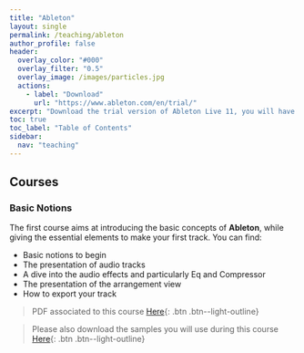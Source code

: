 ```yaml
---
title: "Ableton"
layout: single
permalink: /teaching/ableton
author_profile: false
header:
  overlay_color: "#000"
  overlay_filter: "0.5"
  overlay_image: /images/particles.jpg
  actions:
    - label: "Download"
      url: "https://www.ableton.com/en/trial/"
excerpt: "Download the trial version of Ableton Live 11, you will have a free access for 3 months."
toc: true
toc_label: "Table of Contents"
sidebar:
  nav: "teaching"
---
```


## Courses

### Basic Notions

The first course aims at introducing the basic concepts of **Ableton**, while giving the essential elements to make your first track. You can find:
- Basic notions to begin
- The presentation of audio tracks
- A dive into the audio effects and particularly Eq and Compressor
- The presentation of the arrangement view
- How to export your track

> PDF associated to this course [Here](/documents/Ableton_intro.pdf){: .btn .btn--light-outline}

> Please also download the samples you will use during this course [Here](https://drive.google.com/drive/folders/17IzUHC-Wqjyklfrf5vK1NxUjYjYgdkHN?usp=sharing){: .btn .btn--light-outline}

<!---

### Advanced Notions

The second course presents deeper technics to compose your music. You can find:
- A presentation of Midi Tracks
- Explanation of Midi Effects
- Mixing and Automation in Live
- Recording and Resampling
- Mastering concepts

> PDF associated to this course [Here](/documents/PD2.pdf){: .btn .btn--light-outline}

> Used zipped patches [Here](/documents/patches_2.zip){: .btn .btn--light-outline}

## Project

The goal of this assignment is to compose an entire track _**using Ableton**_. It must last less than 15 minutes and has no restriction regarding the genre.

You must provide a .wav of your creation alongside with the ableton project and all the samples you used to make it. You can attach a README.txt if you want to introduce your artisctic intention.

Any creative experiment will be valued.

> Full subject [Here](/documents/Project.pdf){: .btn .btn--light-outline}

## Examples

Here are examples of tracks made by my students in accordance with the subject of the project.

> Jeremy Uzan - Pure House Data

[Youtube link](https://www.youtube.com/watch?v=Lqg1Hlp5fSA){: .btn .btn--light-outline}


> Anonymous 

<html>
<audio controls>
  <source src="/audio/chable.mp3">
</audio></html>

-->
